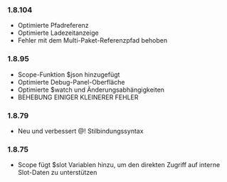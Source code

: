 ### 1.8.104
- Optimierte Pfadreferenz
- Optimierte Ladezeitanzeige
- Fehler mit dem Multi-Paket-Referenzpfad behoben

### 1.8.95
- Scope-Funktion $json hinzugefügt
- Optimierte Debug-Panel-Oberfläche
- Optimierte $watch und Änderungsabhängigkeiten
- BEHEBUNG EINIGER KLEINERER FEHLER

### 1.8.79
- Neu und verbessert @! Stilbindungssyntax

### 1.8.75 
- Scope fügt $slot Variablen hinzu, um den direkten Zugriff auf interne Slot-Daten zu unterstützen 

